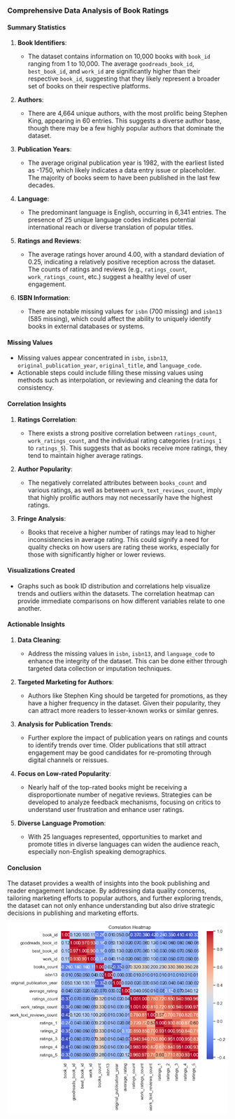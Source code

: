 ### Comprehensive Data Analysis of Book Ratings

#### Summary Statistics

1. **Book Identifiers**: 
   - The dataset contains information on 10,000 books with `book_id` ranging from 1 to 10,000. The average `goodreads_book_id`, `best_book_id`, and `work_id` are significantly higher than their respective `book_id`, suggesting that they likely represent a broader set of books on their respective platforms.

2. **Authors**: 
   - There are 4,664 unique authors, with the most prolific being Stephen King, appearing in 60 entries. This suggests a diverse author base, though there may be a few highly popular authors that dominate the dataset.

3. **Publication Years**: 
   - The average original publication year is 1982, with the earliest listed as -1750, which likely indicates a data entry issue or placeholder. The majority of books seem to have been published in the last few decades.

4. **Language**: 
   - The predominant language is English, occurring in 6,341 entries. The presence of 25 unique language codes indicates potential international reach or diverse translation of popular titles.

5. **Ratings and Reviews**:
   - The average ratings hover around 4.00, with a standard deviation of 0.25, indicating a relatively positive reception across the dataset. The counts of ratings and reviews (e.g., `ratings_count`, `work_ratings_count`, etc.) suggest a healthy level of user engagement.

6. **ISBN Information**: 
   - There are notable missing values for `isbn` (700 missing) and `isbn13` (585 missing), which could affect the ability to uniquely identify books in external databases or systems.

#### Missing Values
- Missing values appear concentrated in `isbn`, `isbn13`, `original_publication_year`, `original_title`, and `language_code`. 
- Actionable steps could include filling these missing values using methods such as interpolation, or reviewing and cleaning the data for consistency.

#### Correlation Insights
1. **Ratings Correlation**: 
   - There exists a strong positive correlation between `ratings_count`, `work_ratings_count`, and the individual rating categories (`ratings_1` to `ratings_5`). This suggests that as books receive more ratings, they tend to maintain higher average ratings.

2. **Author Popularity**: 
   - The negatively correlated attributes between `books_count` and various ratings, as well as between `work_text_reviews_count`, imply that highly prolific authors may not necessarily have the highest ratings.

3. **Fringe Analysis**: 
   - Books that receive a higher number of ratings may lead to higher inconsistencies in average rating. This could signify a need for quality checks on how users are rating these works, especially for those with significantly higher or lower reviews.

#### Visualizations Created
- Graphs such as book ID distribution and correlations help visualize trends and outliers within the datasets. The correlation heatmap can provide immediate comparisons on how different variables relate to one another.

#### Actionable Insights
1. **Data Cleaning**: 
   - Address the missing values in `isbn`, `isbn13`, and `language_code` to enhance the integrity of the dataset. This can be done either through targeted data collection or imputation techniques.

2. **Targeted Marketing for Authors**: 
   - Authors like Stephen King should be targeted for promotions, as they have a higher frequency in the dataset. Given their popularity, they can attract more readers to lesser-known works or similar genres.

3. **Analysis for Publication Trends**: 
   - Further explore the impact of publication years on ratings and counts to identify trends over time. Older publications that still attract engagement may be good candidates for re-promoting through digital channels or reissues.

4. **Focus on Low-rated Popularity**: 
   - Nearly half of the top-rated books might be receiving a disproportionate number of negative reviews. Strategies can be developed to analyze feedback mechanisms, focusing on critics to understand user frustration and enhance user ratings.

5. **Diverse Language Promotion**: 
   - With 25 languages represented, opportunities to market and promote titles in diverse languages can widen the audience reach, especially non-English speaking demographics.

#### Conclusion
The dataset provides a wealth of insights into the book publishing and reader engagement landscape. By addressing data quality concerns, tailoring marketing efforts to popular authors, and further exploring trends, the dataset can not only enhance understanding but also drive strategic decisions in publishing and marketing efforts.

![Correlation Heatmap](correlation_heatmap.png)
